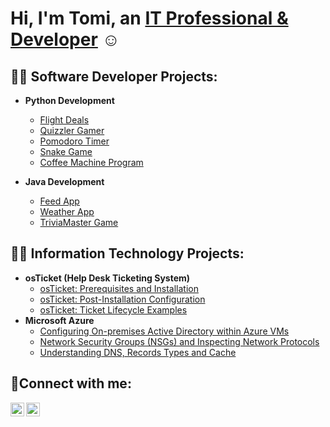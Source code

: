 <h1>Hi, I'm Tomi, an <a href="https://www.linkedin.com/in/tomisalami/">IT Professional & Developer</a> ☺</h1>

<h2>👨‍💻 Software Developer Projects:</h2>
  
- <b>Python Development</b>
  - [Flight Deals](https://github.com/tomie-s/day-39-flight-deals)
  - [Quizzler Gamer](https://github.com/tomie-s/day-34-quizzler-app)
  - [Pomodoro Timer](https://github.com/tomie-s/day-28-pomodoro-program)
  - [Snake Game](https://github.com/tomie-s/day-20-snake-game)
  - [Coffee Machine Program](https://github.com/tomie-s/day-16-python-coding/tree/master)

- <b>Java Development</b>
  - [Feed App](https://github.com/AcademyCapstones/cohort-7-feedapp-backend-tomie-s)
  - [Weather App](https://github.com/AcademyCapstones/cohort-7-weatherapp-capstone-c7-s1-team-09)
  - [TriviaMaster Game](https://github.com/AcademyCapstones/cohort-7-individual-project-tomie-s)

<h2>👨‍💻 Information Technology Projects:</h2>

- <b>osTicket (Help Desk Ticketing System)</b>
  - [osTicket: Prerequisites and Installation](https://github.com/tomie-s/osticket-prereqs)
  - [osTicket: Post-Installation Configuration](https://github.com/tomie-s/osticket-config)
  - [osTicket: Ticket Lifecycle Examples](https://github.com/tomie-s/osticket-lifecycle)
- <b>Microsoft Azure</b>
  - [Configuring On-premises Active Directory within Azure VMs](https://github.com/tomie-s/ad-config)
  - [Network Security Groups (NSGs) and Inspecting Network Protocols](https://github.com/tomie-s/azure-nsgs)
  - [Understanding DNS, Records Types and Cache](https://github.com/tomie-s/azure-dns)

<h2>🤳Connect with me:</h2>

[<img align="left" alt="Josh | LinkedIn" width="22px" src="https://cdn.jsdelivr.net/npm/simple-icons@v3/icons/linkedin.svg" />][linkedin]
[<img align="left" alt="Josh | Instagram" width="22px" src="https://cdn.jsdelivr.net/npm/simple-icons@v3/icons/instagram.svg" />][instagram]

[instagram]: https://www.instagram.com/tomi.e.s
[linkedin]: https://www.linkedin.com/in/tomisalami/
